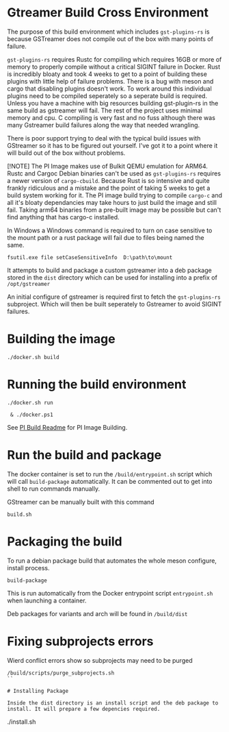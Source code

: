 # Gtreamer Build Cross Environment

The purpose of this build environment which includes `gst-plugins-rs` is because GSTreamer does not compile out of the box with many points of failure. 

`gst-plugins-rs` requires Rustc for compiling which requires 16GB or more of memory to properly compile without a critical SIGINT failure in Docker. Rust is incredibly bloaty and took 4 weeks to get to a point of building these plugins with little help of failure problems. There is a bug with meson and cargo that disabling plugins doesn't work. To work around this individual plugins need to be compiled seperately so a seperate build is required. Unless you have a machine with big resources building gst-plugin-rs in the same build as gstreamer will fail. The rest of the project uses minimal memory and cpu. C compiling is very fast and no fuss although there was many Gstreamer build failures along the way that needed wrangling.

There is poor support trying to deal with the typical build issues with GStreamer so it has to be figured out yourself. I've got it to a point where it will build out of the box without problems.

[!NOTE]
The PI Image makes use of Bulkit QEMU emulation for ARM64. Rustc and Cargoc Debian binaries can't be used as `gst-plugins-rs` requires a newer version of `cargo-cbuild`. Because Rust is so intensive and quite frankly ridiculous and a mistake and the point of taking 5 weeks to get a build system working for it. The PI image build trying to compile `cargo-c` and all it's bloaty dependancies may take hours to just build the image and still fail. Taking arm64 binaries from a pre-built image may be possible but can't find anything that has cargo-c installed.

In Windows a Windows command is required to turn on case sensitive to the mount path or a rust package will fail due to files being named the same.

```
fsutil.exe file setCaseSensitiveInfo  D:\path\to\mount
```

It attempts to build and package a custom gstreamer into a deb package stored in the `dist` directory which can be used for installing into a prefix of `/opt/gstreamer`

An initial configure of gstreamer is required first to fetch the `gst-plugins-rs` subproject. Which will then be built seperately to Gstreamer to avoid SIGINT failures.

# Building the image

```
./docker.sh build
```

# Running the build environment

```
./docker.sh run
```

```
 & ./docker.ps1  
```

See [PI Build Readme](README.pi.md) for PI Image Building.

# Run the build and package

The docker container is set to run the `/build/entrypoint.sh` script which will call `build-package` automatically. It can be commented out to get into shell to run commands manually. 

GStreamer can be manually built with this command

```
build.sh
```

# Packaging the build

To run a debian package build that automates the whole meson configure, install process.

```
build-package
```

This is run automatically from the Docker entrypoint script `entrypoint.sh` when launching a container.

Deb packages for variants and arch will be found in `/build/dist`

# Fixing subprojects errors

Wierd conflict errors show so subprojects may need to be purged

```
/build/scripts/purge_subprojects.sh
``

# Installing Package

Inside the dist directory is an install script and the deb package to install. It will prepare a few depencies required.

```
./install.sh
```